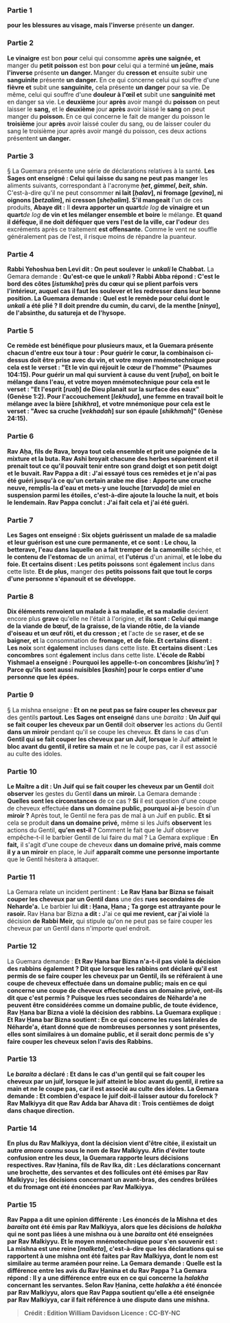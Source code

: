 
### Partie 1
<b>pour les blessures au visage, mais l'inverse</b> présente <b>un danger.</b>

### Partie 2
<b>Le vinaigre</b> est bon <b>pour</b> celui qui consomme <b>après une saignée, et</b> manger du <b>petit poisson</b> est bon <b>pour</b> celui qui a terminé <b>un jeûne, mais l'inverse</b> présente <b>un danger. </b> Manger du <b>cresson et</b> ensuite subir une <b>sanguinite</b> présente <b>un danger.</b> En ce qui concerne celui qui souffre d'une <b>fièvre et</b> subit une <b>sanguinite,</b> cela présente <b>un danger</b> pour sa vie. De même, celui qui souffre d'une <b>douleur à l'œil et</b> subit une <b>sanguinité met</b> en danger sa vie. Le <b>deuxième</b> jour <b>après</b> avoir mangé du <b>poisson</b> on peut laisser le <b>sang,</b> et le <b>deuxième</b> jour <b>après</b> avoir laissé le <b>sang</b> on peut manger du <b>poisson. </b> En ce qui concerne le fait de manger du poisson le <b>troisième</b> jour <b>après</b> avoir laissé couler du sang, ou de laisser couler du sang le troisième jour après avoir mangé du poisson, ces deux actions présentent <b>un danger.</b>

### Partie 3
§ La Guemara présente une série de déclarations relatives à la santé. <b>Les Sages ont enseigné : Celui qui laisse du sang ne peut pas manger</b> les aliments suivants, correspondant à l'acronyme <b><i>ḥet</i>, <i>gimmel</i>, <i>beit</i>, <i>shin</i>. </b> C'est-à-dire qu'il ne peut consommer <b>ni lait [<i>ḥalav</i>], ni fromage [<i>gevina</i>], ni oignons [<i>betzalim</i>], ni cresson [<i>sheḥalim</i>]. S'il mangeait</b> l'un de ces produits, <b>Abaye dit :</b> Il <b>devra apporter un quart</b><i>de log</i> <b>de vinaigre et un quart</b><i>de log</i> <b>de vin et les mélanger ensemble et boire</b> le mélange. <b>Et quand il défèque, il ne doit déféquer que vers l'est de la ville, car l'odeur</b> des excréments après ce traitement <b>est offensante.</b> Comme le vent ne souffle généralement pas de l'est, il risque moins de répandre la puanteur.

### Partie 4
<b>Rabbi Yehoshua ben Levi dit : On peut soulever</b> le <b><i>unkali</i> le Chabbat.</b> La Gemara demande : <b>Qu'est-ce que le <b><i>unkali</i> ? Rabbi Abba répond :</b> C'est le <b>bord des côtes [<i>istumkha</i>] près du cœur</b> qui se plient parfois vers l'intérieur, auquel cas il faut les soulever et les redresser dans leur bonne position. La Guemara demande : <b>Quel</b> est <b>le remède</b> pour celui dont le <i>unkali</i> a été plié ? Il doit <b>prendre du cumin, du carvi, de la menthe [<i>ninya</i>], de l'absinthe, du satureja et de l'hysope.</b>

### Partie 5
Ce remède est bénéfique pour plusieurs maux, et la Guemara présente chacun d'entre eux tour à tour : <b>Pour</b> guérir le <b>cœur,</b> la combinaison ci-dessus doit être prise <b>avec du vin, et votre moyen mnémotechnique</b> pour cela est le verset : <b>"Et le vin qui réjouit le cœur de l'homme"</b> (Psaumes 104:15). <b>Pour</b> guérir un mal qui survient à cause du <b>vent [<i>ruḥa</i>],</b> on boit le mélange <b>dans l'eau, et votre moyen mnémotechnique</b> pour cela est le verset : <b>"Et l'esprit [<i>ruaḥ</i>] de Dieu planait sur la surface des eaux"</b> (Genèse 1:2). <b>Pour l'accouchement [<i>lekhuda</i>],</b> une femme en travail boit le mélange <b>avec la bière [<i>shikhra</i>], et votre mnémonique</b> pour cela est le verset : <b>"Avec sa cruche [<i>vekhadah</i>] sur son épaule [<i>shikhmah</i>]"</b> (Genèse 24:15).

### Partie 6
<b>Rav Aḥa, fils de Rava, broya tout cela ensemble et prit une poignée de</b> la mixture <b>et la buta. Rav Ashi broyait chacune</b> des herbes <b>séparément et il prenait tout</b> ce qu'il pouvait tenir entre <b>son grand doigt et son petit doigt</b> et le buvait. <b>Rav Pappa a dit : J'ai essayé tous ces</b> remèdes <b>et je n'ai pas été guéri jusqu'à ce qu'un certain arabe me dise : Apporte une cruche neuve, remplis-la d'eau et mets-y une louche [<i>tarvada</i>] de miel en suspension parmi les étoiles,</b> c'est-à-dire ajoute la louche la nuit, <b>et bois le lendemain.</b> Rav Pappa conclut : <b>J'ai fait cela et j'ai été guéri.</b>

### Partie 7
<b>Les Sages ont enseigné : Six objets guérissent un malade de sa maladie et leur guérison est</b> une <b>cure permanente, et ce sont : Le chou, la betterave, l'eau</b> dans laquelle on a fait tremper de la camomille</b> séchée, et <b>le contenu de l'estomac</b> <b>de</b> un animal, et <b>l'utérus</b> d'un animal, <b>et le lobe du foie. Et certains disent : Les petits poissons</b> sont <b>également</b> inclus dans cette liste. <b>Et de plus,</b> manger des <b>petits poissons fait que tout le corps d'une personne s'épanouit et se développe.</b>

### Partie 8
<b>Dix éléments renvoient un malade à sa maladie, et sa maladie</b> devient encore plus <b>grave</b> qu'elle ne l'était à l'origine, et <b>ils sont : Celui qui mange de la viande de bœuf, de la graisse, de la viande rôtie, de la viande d'oiseau et un œuf rôti, et du cresson ; et</b> l'acte de se <b>raser, et de se baigner, et</b> la consommation de <b>fromage, et de foie. Et certains disent : Les noix</b> sont <b>également</b> incluses dans cette liste. <b>Et certains disent : Les concombres</b> sont <b>également</b> inclus dans cette liste. <b>L'école de Rabbi Yishmael a enseigné : Pourquoi les appelle-t-on concombres [<i>kishu'in</i>] ? Parce qu'ils sont aussi nuisibles [<i>kashin</i>] pour le corps entier d'une personne que les épées.</b>

### Partie 9
§ La mishna enseigne : <b>Et on ne peut pas se faire couper les cheveux par</b> des gentils <b>partout. Les Sages ont enseigné</b> dans une <i>baraita</i> : <b>Un Juif qui se fait couper les cheveux par un Gentil</b> doit <b>observer</b> les actions du Gentil <b>dans un miroir</b> pendant qu'il se coupe les cheveux. <b>Et</b> dans le cas d'un <b>Gentil qui se fait couper les cheveux par un Juif, lorsque</b> le Juif <b>atteint</b> le <b>bloc avant du gentil, il retire sa main</b> et ne le coupe pas, car il est associé au culte des idoles.

### Partie 10
<b>Le Maître a dit : Un Juif qui se fait couper les cheveux par un Gentil</b> doit <b>observer</b> les gestes du Gentil <b>dans un miroir.</b> La Gemara demande : <b>Quelles sont les circonstances</b> de ce cas ? <b>Si</b> il est question d'une coupe de cheveux effectuée <b>dans un domaine public, pourquoi ai-je</b> besoin d'un <b>miroir ?</b> Après tout, le Gentil ne fera pas de mal à un Juif en public. <b>Et si</b> cela se produit <b>dans un domaine privé,</b> même si les Juifs <b>observent</b> les actions du Gentil, <b>qu'en est-il ? </b> Comment le fait que le Juif observe empêche-t-il le barbier Gentil de lui faire du mal ? La Gemara explique : <b>En fait,</b> il s'agit d'une coupe de cheveux <b>dans un domaine privé, mais comme il y a un miroir</b> en place, le Juif <b>apparaît comme une personne importante</b> que le Gentil hésitera à attaquer.

### Partie 11
La Gemara relate un incident pertinent : <b>Le Rav Ḥana bar Bizna se faisait couper les cheveux par un Gentil dans</b> une des <b>rues secondaires de Neharde'a.</b> Le barbier lui <b>dit : Ḥana, Ḥana ; Ta gorge est attrayante pour le rasoir.</b> Rav Ḥana bar Bizna <b>a dit :</b> J'ai ce <b>qui me revient, car j'ai violé</b> la décision <b>de Rabbi Meir,</b> qui stipule qu'on ne peut pas se faire couper les cheveux par un Gentil dans n'importe quel endroit.

### Partie 12
La Guemara demande : <b>Et Rav Ḥana bar Bizna n'a-t-il pas <b>violé</b> la décision <b>des rabbins</b> également ? <b>Dit</b> que <b>lorsque les rabbins ont déclaré</b> qu'il est permis de se faire couper les cheveux par un Gentil, ils se référaient à une coupe de cheveux effectuée <b>dans un domaine public;</b> mais en ce qui concerne une coupe de cheveux effectuée <b>dans un domaine privé, ont-ils dit</b> que c'est permis ? Puisque les rues secondaires de Néharde'a ne peuvent être considérées comme un domaine public, de toute évidence, Rav Ḥana bar Bizna a violé la décision des rabbins. La Guemara explique : <b>Et</b> Rav Ḥana bar Bizna <b>soutient :</b> En ce qui concerne <b>les rues latérales de Néharde'a, étant donné que de nombreuses personnes y sont présentes</b>, <b>elles sont similaires à un domaine public,</b> et il serait donc permis de s'y faire couper les cheveux selon l'avis des Rabbins.

### Partie 13
Le <i>baraita</i> a déclaré : <b>Et</b> dans le cas d'un <b>gentil qui se fait couper les cheveux par un juif, lorsque</b> le juif <b>atteint</b> le <b>bloc avant du gentil, il retire sa main</b> et ne le coupe pas, car il est associé au culte des idoles. La Gemara demande : <b>Et combien</b> d'espace le juif doit-il laisser autour du forelock ? <b>Rav Malkiyya dit</b> que <b>Rav Adda bar Ahava dit : Trois centièmes de doigt dans chaque direction.</b>

### Partie 14
En plus du Rav Malkiyya, dont la décision vient d'être citée, il existait un autre <i>amora</i> connu sous le nom de Rav Malkiyyu. Afin d'éviter toute confusion entre les deux, la Guemara rapporte leurs décisions respectives. <b>Rav Ḥanina, fils de Rav Ika, dit :</b> Les déclarations concernant <b>une brochette, des servantes et des follicules</b> ont été émises par <b>Rav Malkiyyu ;</b> les décisions concernant <b>un avant-bras, des cendres brûlées et du fromage</b> ont été énoncées par <b>Rav Malkiyya.</b>

### Partie 15
<b>Rav Pappa a dit</b> une opinion différente : Les énoncés de la <b>Mishna et des <i>baraita</i></b> ont été émis par <b>Rav Malkiyya,</b> alors que les décisions de <b><i>halakha</i></b> qui ne sont pas liées à une mishna ou à une <i>baraita</i> ont été enseignées par <b>Rav Malkiyyu. Et le moyen mnémotechnique</b> pour s'en souvenir est : <b>La mishna est une reine [<i>malketa</i>],</b> c'est-à-dire que les déclarations qui se rapportent à une mishna ont été faites par Rav Malkiyya, dont le nom est similaire au terme araméen pour reine. La Gemara demande : <b>Quelle</b> est la différence <b>entre</b> les avis du Rav Ḥanina et du Rav Pappa ? La Gemara répond : <b>Il y a</b> une différence <b>entre eux</b> en ce qui concerne la <i>halakha</i> concernant les <b>servantes.</b> Selon Rav Ḥanina, cette <i>halakha</i> a été énoncée par Rav Malkiyyu, alors que Rav Pappa soutient qu'elle a été enseignée par Rav Malkiyya, car il fait référence à une dispute dans une mishna.

>Crédit : Edition William Davidson
>Licence : CC-BY-NC